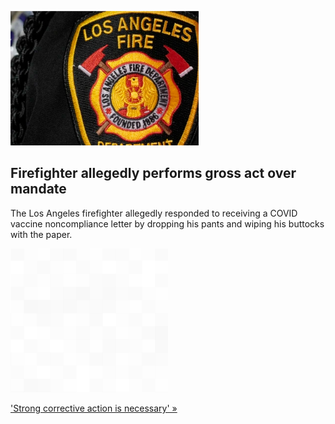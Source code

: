 
![Firefighter allegedly performs gross act over mandate](./20211126055858.png)
## Firefighter allegedly performs gross act over mandate

The Los Angeles firefighter allegedly responded to receiving a COVID vaccine noncompliance letter by dropping his pants and wiping his buttocks with the paper.

![pic](../square_bg.png)

['Strong corrective action is necessary' »](https://www.yahoo.com/news/l-firefighter-accused-despicable-act-010920215.html)
